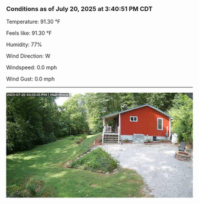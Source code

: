 ### Conditions as of July 20, 2025 at 3:40:51 PM CDT 

Temperature: 91.30 &deg;F

Feels like: 91.30 &deg;F

Humidity: 77%

Wind Direction: W

Windspeed: 0.0 mph

Wind Gust: 0.0 mph

---

<img src="./images/latest.jpeg"/>

